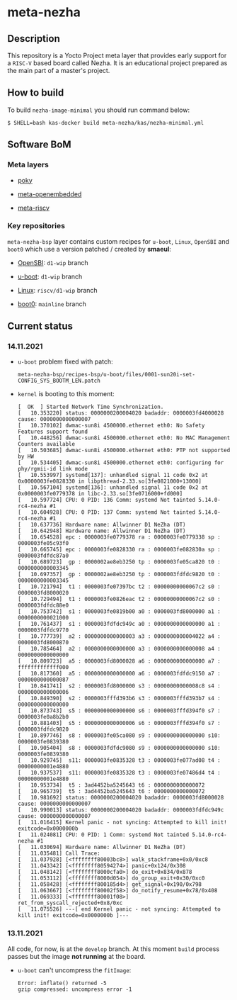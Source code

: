 # meta-nezha

## Description

This repository is a Yocto Project meta layer that provides early support for a
`RISC-V` based board called Nezha. It is an educational project prepared as the
main part of a master's project.

## How to build

To build `nezha-image-minimal` you should run command below:
```
$ SHELL=bash kas-docker build meta-nezha/kas/nezha-minimal.yml
```

## Software BoM

### Meta layers

* [poky](https://git.yoctoproject.org/git/poky)

* [meta-openembedded](https://git.openembedded.org/meta-openembedded)

* [meta-riscv](https://github.com/riscv/meta-riscv.git)

### Key repositories

`meta-nezha-bsp` layer contains custom recipes for `u-boot`, `Linux`, `OpenSBI`
and `boot0` which use a version patched / created by **smaeul**:

* [OpenSBI](https://github.com/smaeul/opensbi): `d1-wip` branch

* [u-boot](https://github.com/smaeul/u-boot): `d1-wip` branch

* [Linux](https://github.com/smaeul/linux/commits/riscv/d1-wip): `riscv/d1-wip`
  branch

* [boot0](https://github.com/smaeul/sun20i_d1_spl): `mainline` branch

## Current status

### 14.11.2021

* `u-boot` problem fixed with patch:
  ```
  meta-nezha-bsp/recipes-bsp/u-boot/files/0001-sun20i-set-CONFIG_SYS_BOOTM_LEN.patch
  ```

* `kernel` is booting to this moment:
  ```
  [  OK  ] Started Network Time Synchronization.
  [   10.353220] status: 0000000200004020 badaddr: 0000003fd4000028 cause: 0000000000000007
  [   10.370102] dwmac-sun8i 4500000.ethernet eth0: No Safety Features support found
  [   10.448256] dwmac-sun8i 4500000.ethernet eth0: No MAC Management Counters available
  [   10.503685] dwmac-sun8i 4500000.ethernet eth0: PTP not supported by HW
  [   10.534405] dwmac-sun8i 4500000.ethernet eth0: configuring for phy/rgmii-id link mode
  [   10.553997] systemd[137]: unhandled signal 11 code 0x2 at 0x0000003fe0828330 in libpthread-2.33.so[3fe0821000+13000]
  [   10.567104] systemd[136]: unhandled signal 11 code 0x2 at 0x0000003fe0779378 in libc-2.33.so[3fe0716000+fd000]
  [   10.597724] CPU: 0 PID: 136 Comm: systemd Not tainted 5.14.0-rc4-nezha #1
  [   10.604928] CPU: 0 PID: 137 Comm: systemd Not tainted 5.14.0-rc4-nezha #1
  [   10.637736] Hardware name: Allwinner D1 NeZha (DT)
  [   10.642948] Hardware name: Allwinner D1 NeZha (DT)
  [   10.654528] epc : 0000003fe0779378 ra : 0000003fe0779338 sp : 0000003fe05c93f0
  [   10.665745] epc : 0000003fe0828330 ra : 0000003fe082830a sp : 0000003fdfdc87a0
  [   10.689723]  gp : 0000002ae8eb3250 tp : 0000003fe05ca820 t0 : 0000000000003345
  [   10.697357]  gp : 0000002ae8eb3250 tp : 0000003fdfdc9820 t0 : 0000000000003345
  [   10.721794]  t1 : 0000003fe07397bc t2 : 00000000000067c2 s0 : 0000003fd8000020
  [   10.729494]  t1 : 0000003fe0826eac t2 : 00000000000067c2 s0 : 0000003fdfdc88e0
  [   10.753742]  s1 : 0000003fe0819b00 a0 : 0000003fd8000000 a1 : 0000000000021000
  [   10.761437]  s1 : 0000003fdfdc949c a0 : 0000000000000000 a1 : 0000003fdfdc9770
  [   10.777739]  a2 : 0000000000000003 a3 : 0000000000004022 a4 : 0000003fd8000870
  [   10.785464]  a2 : 0000000000000000 a3 : 0000000000000008 a4 : 0000000000000000
  [   10.809723]  a5 : 0000003fd8000028 a6 : 0000000000000000 a7 : fffffffffffff000
  [   10.817360]  a5 : 0000000000000000 a6 : 0000003fdfdc9150 a7 : 0000000000000087
  [   10.841741]  s2 : 0000003fd8000000 s3 : 00000000000008c8 s4 : 0000000000000006
  [   10.849390]  s2 : 0000003fffd393b6 s3 : 0000003fffd393b7 s4 : 0000000000000000
  [   10.873743]  s5 : 0000000000000000 s6 : 0000003fffd394f0 s7 : 0000003fe0a8b2b0
  [   10.881403]  s5 : 0000000000000006 s6 : 0000003fffd394f0 s7 : 0000003fdfdc9820
  [   10.897746]  s8 : 0000003fe05ca080 s9 : 0000000000000000 s10: 0000003fe0839380
  [   10.905404]  s8 : 0000003fdfdc9080 s9 : 0000000000000000 s10: 0000003fe0839380
  [   10.929745]  s11: 0000003fe0835328 t3 : 0000003fe077ad08 t4 : 00000000001e4880
  [   10.937537]  s11: 0000003fe0835328 t3 : 0000003fe07486d4 t4 : 00000000001e4880
  [   10.953734]  t5 : 3ad4452ba5245643 t6 : 0000000000000072
  [   10.965739]  t5 : 3ad4452ba5245643 t6 : 0000000000000072
  [   10.981692] status: 0000000200004020 badaddr: 0000003fd8000028 cause: 0000000000000007
  [   10.990013] status: 0000000200004020 badaddr: 0000003fdfdc949c cause: 0000000000000007
  [   11.016415] Kernel panic - not syncing: Attempted to kill init! exitcode=0x0000000b
  [   11.024081] CPU: 0 PID: 1 Comm: systemd Not tainted 5.14.0-rc4-nezha #1
  [   11.030694] Hardware name: Allwinner D1 NeZha (DT)
  [   11.035481] Call Trace:
  [   11.037928] [<ffffffff80003bc8>] walk_stackframe+0x0/0xc8
  [   11.043342] [<ffffffff80594274>] panic+0x124/0x308
  [   11.048142] [<ffffffff8000cfa0>] do_exit+0x834/0x878
  [   11.053112] [<ffffffff8000d054>] do_group_exit+0x30/0xc0
  [   11.058428] [<ffffffff800185d4>] get_signal+0x190/0x798
  [   11.063667] [<ffffffff80002f58>] do_notify_resume+0x78/0x408
  [   11.069333] [<ffffffff80001f08>] ret_from_syscall_rejected+0x8/0xc
  [   11.075526] ---[ end Kernel panic - not syncing: Attempted to kill init! exitcode=0x0000000b ]---
  ```

### 13.11.2021

All code, for now, is at the `develop` branch. At this moment `build` process
passes but the image **not running** at the board.

* `u-boot` can't uncompress the `fitImage`:
  ```
  Error: inflate() returned -5
  gzip compressed: uncompress error -1
  ```
